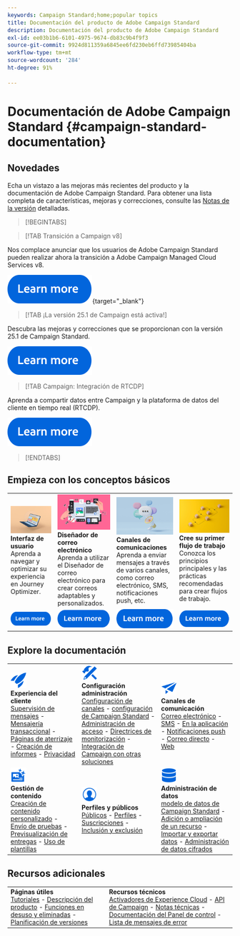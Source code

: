 ```yaml
---
keywords: Campaign Standard;home;popular topics
title: Documentación del producto de Adobe Campaign Standard
description: Documentación del producto de Adobe Campaign Standard
exl-id: ee03b1b6-6101-4975-9674-db83c9b4f9f3
source-git-commit: 9924d811359a6845ee6fd230eb6ffd73985404ba
workflow-type: tm+mt
source-wordcount: '284'
ht-degree: 91%

---
```


# Documentación de Adobe Campaign Standard {#campaign-standard-documentation}

## Novedades

Echa un vistazo a las mejoras más recientes del producto y la documentación de Adobe Campaign Standard. Para obtener una lista completa de características, mejoras y correcciones, consulte las [Notas de la versión](rn/using/release-notes.md) detalladas.

>[!BEGINTABS]

>[!TAB Transición a Campaign v8]

Nos complace anunciar que los usuarios de Adobe Campaign Standard pueden realizar ahora la transición a Adobe Campaign Managed Cloud Services v8. 

[![imagen](assets/do-not-localize/learn-more-button.svg)](https://experienceleague.adobe.com/es/docs/campaign-web/acs-to-ac/home){target="_blank"}

>[!TAB ¡La versión 25.1 de Campaign está activa!]

Descubra las mejoras y correcciones que se proporcionan con la versión 25.1 de Campaign Standard.

[![imagen](assets/do-not-localize/learn-more-button.svg)](rn/using/release-notes.md)

>[!TAB Campaign: Integración de RTCDP]

Aprenda a compartir datos entre Campaign y la plataforma de datos del cliente en tiempo real (RTCDP).

[![imagen](assets/do-not-localize/learn-more-button.svg)](integrating/using/get-started-sources-destinations.md)

>[!ENDTABS]

## Empieza con los conceptos básicos

<table style="table-layout:fixed">
  <tr style="border: 0;">
    <td>
    <a href="start/using/about-the-interface.md"><img src="assets/do-not-localize/start-interface.jpeg"></a>
    <div><strong>Interfaz de usuario</strong><br/>Aprenda a navegar y optimizar su experiencia en Journey Optimizer.</div>
    </td>
    <td>
    <a href="designing/using/designing-content-in-adobe-campaign.md"><img src="assets/do-not-localize/start-designer.png"></a>
    <div><strong>Diseñador de correo electrónico</strong><br/>Aprenda a utilizar el Diseñador de correo electrónico para crear correos adaptables y personalizados.</div>
    </td>
    <td>
    <a href="channels/using/get-started-communication-channels.md"><img src="assets/do-not-localize/start-deliveries.jpeg"></a>
    <div><strong>Canales de comunicaciones</strong><br/>Aprenda a enviar mensajes a través de varios canales, como correo electrónico, SMS, notificaciones push, etc.
    </td>
    <td>
    <a href="automating/using/building-a-workflow.md"><img src="assets/do-not-localize/start-workflows.jpeg"></a>
    <div><strong>Cree su primer flujo de trabajo</strong><br/>Conozca los principios principales y las prácticas recomendadas para crear flujos de trabajo.</div>
    </td>
  </tr>
  <tr style="border: 0;">
    <td align="center"><a href="start/using/about-the-interface.md"><img src="assets/do-not-localize/learn-more-button.svg"></a></td>
    <td align="center"><a href="designing/using/designing-content-in-adobe-campaign.md"><img src="assets/do-not-localize/learn-more-button.svg"></a></td>
    <td align="center"><a href="channels/using/get-started-communication-channels.md"><img src="assets/do-not-localize/learn-more-button.svg"></a></td>
    <td align="center"><a href="automating/using/building-a-workflow.md"><img src="assets/do-not-localize/learn-more-button.svg"></a></td>
    </tr>
</table>

## Explore la documentación

<table style="table-layout:auto">
  <tr style="border: 0;">
    <td>
      <img src="assets/do-not-localize/icon-quick-start.svg" width="35px"><br/>
      <strong>Experiencia del cliente</strong><br/><a href="sending/using/track-and-monitor.md">Supervisión de mensajes</a> - <a href="channels/using/getting-started-with-transactional-msg.md">Mensajería transaccional</a> - <a href="channels/using/getting-started-with-landing-pages.md">Páginas de aterrizaje</a> - <a href="reporting/using/about-dynamic-reports.md">Creación de informes</a> - <a href="start/using/privacy-management.md">Privacidad</a>
    </td>
    <td>
      <img src="assets/do-not-localize/icon-configure.svg" width="35px"><br/>
      <strong>Configuración<br/>administración</strong><br/><a href="administration/using/about-channel-configuration.md">Configuración de canales</a> - <a href="administration/using/about-campaign-standard-settings.md">configuración de Campaign Standard</a>  - <a href="administration/using/about-access-management.md">Administración de acceso</a> - <a href="administration/using/monitoring-guidelines.md">Directrices de monitorización</a> - <a href="integrating/using/get-started-campaign-integrations.md">Integración de Campaign con otras soluciones</a>
    </td>
    <td>
      <img src="assets/do-not-localize/icon-campaign.svg" width="35px"><br/>
      <strong>Canales de comunicación</strong><br/><a href="channels/using/about-emails.md">Correo electrónico</a> - <a href="channels/using/about-sms-messages.md">SMS</a> - <a href="channels/using/about-in-app-messaging.md">En la aplicación</a> - <a href="channels/using/about-push-notifications.md">Notificaciones push</a> - <a href="channels/using/about-direct-mail.md">Correo directo</a> - <a href="channels/using/about-direct-mail.md">Web</a>
    </td>
  </tr>
  <tr style="border: 0;">
    <td>
      <img src="assets/do-not-localize/icon-content.svg" width="35px"><br/>
      <strong>Gestión de contenido</strong><br/><a href="sending/using/design-and-personalize.md">Creación de contenido personalizado</a> - <a href="sending/using/sending-proofs.md">Envío de pruebas</a> - <a href="sending/using/previewing-messages.md">Previsualización de entregas</a> - <a href="sending/using/use-templates.md">Uso de plantillas</a>
    </td>
    <td>
      <img src="assets/do-not-localize/icon_profile-audience.svg" width="35px"><br/>
      <strong>Perfiles y públicos</strong><br/><a href="audiences/using/about-audiences.md">Públicos</a> - <a href="audiences/using/about-profiles.md">Perfiles</a> - <a href="audiences/using/about-subscriptions.md">Suscripciones</a> - <a href="audiences/using/about-opt-in-and-opt-out-in-campaign.md">Inclusión y exclusión</a>
    </td>
    <td>
      <img src="assets/do-not-localize/icon-data.svg" width="35px"><br/>
      <strong>Administración de datos</strong><br/><a href="developing/using/data-model-concepts.md">modelo de datos de Campaign Standard</a> - <a href="developing/using/key-steps-to-add-a-resource.md">Adición o ampliación de un recurso</a> - <a href="automating/using/about-data-import-and-export.md">Importar y exportar datos</a> - <a href="automating/using/managing-encrypted-data.md">Administración de datos cifrados</a>
    </td>
  </tr>
</table>

## Recursos adicionales

<table style="table-layout:fixed"><tr style="border: 0;">
<td><strong>Páginas útiles</strong><br/>
<a href="https://experienceleague.adobe.com/docs/campaign-standard-learn/tutorials/overview.html?lang=es" target="_blank">Tutoriales</a> - <a href="https://helpx.adobe.com/es/legal/product-descriptions/campaign-standard.html" target="_blank">Descripción del producto</a> - <a href="rn/using/deprecated-features.md">Funciones en desuso y eliminadas</a> - <a href="rn/using/release-planning.md">Planificación de versiones</a>
</td>
<td><strong>Recursos técnicos</strong><br/>
<a href="integrating/using/about-adobe-experience-cloud-triggers.md">Activadores de Experience Cloud</a> - <a href="api/using/get-started-apis.md">API de Campaign</a> - <a href="https://helpx.adobe.com/es/campaign/kb/acs-article-list.html" target="blank">Notas técnicas</a> - <a href="https://experienceleague.adobe.com/docs/control-panel/using/control-panel-home.html?lang=es" target="_blank">Documentación del Panel de control</a> - <a href="https://experienceleague.adobe.com/developer/campaign-errors/error_codes.html?lang=es">Lista de mensajes de error</a>
</td>
</tr></table>